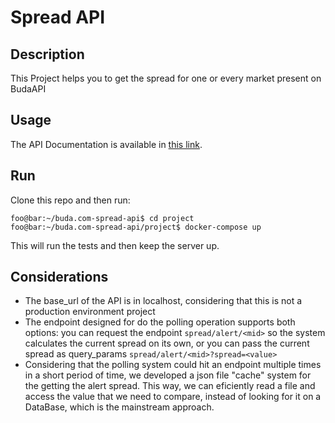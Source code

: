 # Spread API

## Description

This Project helps you to get the spread for one or every market present on BudaAPI

## Usage

The API Documentation is available in [this link](https://documenter.getpostman.com/view/16608319/2s9YyvBLJH).

## Run

Clone this repo and then run:

```console
foo@bar:~/buda.com-spread-api$ cd project
foo@bar:~/buda.com-spread-api/project$ docker-compose up
```

This will run the tests and then keep the server up.

## Considerations

- The base_url of the API is in localhost, considering that this is not a production environment project
- The endpoint designed for do the polling operation supports both options: you can request the endpoint `spread/alert/<mid>` so the system calculates the current spread on its own, or you can pass the current spread as query_params `spread/alert/<mid>?spread=<value>`
- Considering that the polling system could hit an endpoint multiple times in a short period of time, we developed a json file "cache" system for the getting the alert spread. This way, we can eficiently read a file and access the value that we need to compare, instead of looking for it on a DataBase, which is the mainstream approach.

